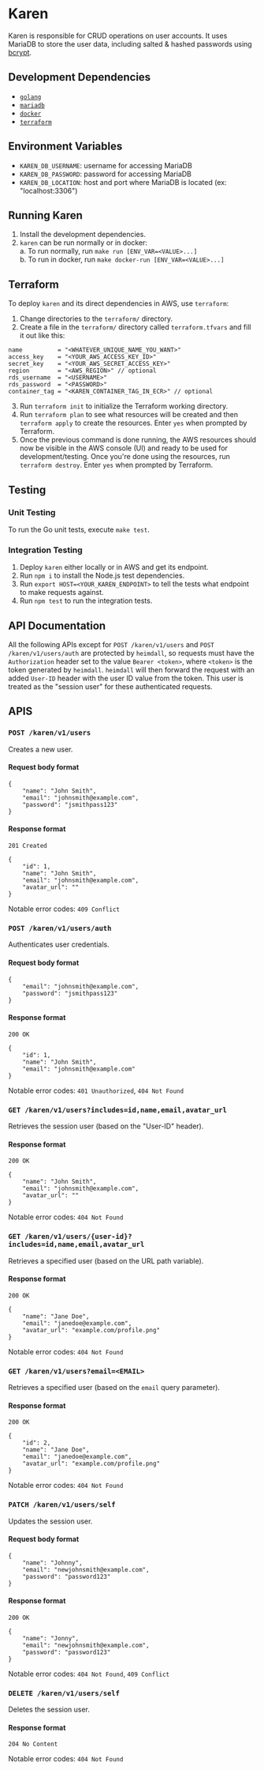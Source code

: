 # Karen
Karen is responsible for CRUD operations on user accounts. It uses MariaDB to
store the user data, including salted & hashed passwords using
[bcrypt](https://en.wikipedia.org/wiki/Bcrypt).

## Development Dependencies
- [`golang`](https://golang.org/dl/)
- [`mariadb`](https://mariadb.org/download/)
- [`docker`](https://docs.docker.com/install/)
- [`terraform`](https://www.terraform.io/downloads.html)

## Environment Variables
* `KAREN_DB_USERNAME`: username for accessing MariaDB
* `KAREN_DB_PASSWORD`: password for accessing MariaDB
* `KAREN_DB_LOCATION`: host and port where MariaDB is located (ex: "localhost:3306")

## Running Karen
1. Install the development dependencies.
2. `karen` can be run normally or in docker:  
   a. To run normally, run `make run [ENV_VAR=<VALUE>...]`  
   b. To run in docker, run `make docker-run [ENV_VAR=<VALUE>...]`

## Terraform
To deploy `karen` and its direct dependencies in AWS, use `terraform`:
1. Change directories to the `terraform/` directory.
2. Create a file in the `terraform/` directory called `terraform.tfvars` and
fill it out like this:
```
name          = "<WHATEVER_UNIQUE_NAME_YOU_WANT>"
access_key    = "<YOUR_AWS_ACCESS_KEY_ID>"
secret_key    = "<YOUR_AWS_SECRET_ACCESS_KEY>"
region        = "<AWS_REGION>" // optional
rds_username  = "<USERNAME>"
rds_password  = "<PASSWORD>"
container_tag = "<KAREN_CONTAINER_TAG_IN_ECR>" // optional
```
3. Run `terraform init` to initialize the Terraform working directory.
4. Run `terraform plan` to see what resources will be created and then
   `terraform apply` to create the resources. Enter `yes` when prompted by
   Terraform.
5. Once the previous command is done running, the AWS resources should now be
   visible in the AWS console (UI) and ready to be used for development/testing.
   Once you're done using the resources, run `terraform destroy`. Enter `yes`
   when prompted by Terraform.

## Testing
### Unit Testing
To run the Go unit tests, execute `make test`.

### Integration Testing
1. Deploy `karen` either locally or in AWS and get its endpoint.
2. Run `npm i` to install the Node.js test dependencies.
3. Run `export HOST=<YOUR_KAREN_ENDPOINT>` to tell the tests what endpoint to
   make requests against.
4. Run `npm test` to run the integration tests.

## API Documentation
All the following APIs except for `POST /karen/v1/users` and
`POST /karen/v1/users/auth` are protected by `heimdall`, so requests must have
the `Authorization` header set to the value `Bearer <token>`, where `<token>` is
the token generated by `heimdall`. `heimdall` will then forward the request with
an added `User-ID` header with the user ID value from the token. This user is
treated as the "session user" for these authenticated requests.

## APIS
### `POST /karen/v1/users`
Creates a new user.
#### Request body format
```
{
    "name": "John Smith",
    "email": "johnsmith@example.com",
    "password": "jsmithpass123"
}
```

#### Response format
`201 Created`
```
{
    "id": 1,
    "name": "John Smith",
    "email": "johnsmith@example.com",
    "avatar_url": ""
}
```

Notable error codes: `409 Conflict`

### `POST /karen/v1/users/auth`
Authenticates user credentials.
#### Request body format
```
{
    "email": "johnsmith@example.com",
    "password": "jsmithpass123"
}
```

#### Response format
`200 OK`
```
{
    "id": 1,
    "name": "John Smith",
    "email": "johnsmith@example.com"
}
```

Notable error codes: `401 Unauthorized`, `404 Not Found`

### `GET /karen/v1/users?includes=id,name,email,avatar_url`
Retrieves the session user (based on the "User-ID" header).
#### Response format
`200 OK`
```
{
    "name": "John Smith",
    "email": "johnsmith@example.com",
    "avatar_url": ""
}
```

Notable error codes: `404 Not Found`

### `GET /karen/v1/users/{user-id}?includes=id,name,email,avatar_url`
Retrieves a specified user (based on the URL path variable).
#### Response format
`200 OK`
```
{
    "name": "Jane Doe",
    "email": "janedoe@example.com",
    "avatar_url": "example.com/profile.png"
}
```

Notable error codes: `404 Not Found`

### `GET /karen/v1/users?email=<EMAIL>`
Retrieves a specified user (based on the `email` query parameter).
#### Response format
`200 OK`
```
{
    "id": 2,
    "name": "Jane Doe",
    "email": "janedoe@example.com",
    "avatar_url": "example.com/profile.png"
}
```

Notable error codes: `404 Not Found`

### `PATCH /karen/v1/users/self`
Updates the session user.
#### Request body format
```
{
    "name": "Johnny",
    "email": "newjohnsmith@example.com",
    "password": "password123"
}
```

#### Response format
`200 OK`
```
{
    "name": "Jonny",
    "email": "newjohnsmith@example.com",
    "password": "password123"
}
```

Notable error codes: `404 Not Found`, `409 Conflict`

### `DELETE /karen/v1/users/self`
Deletes the session user.
#### Response format
`204 No Content`

Notable error codes: `404 Not Found`
